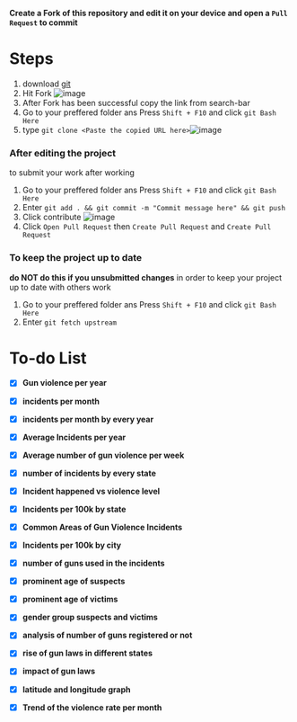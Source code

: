 **Create a Fork of this repository and edit it on your device and open a ``Pull Request`` to commit**

# Steps
1. download [git](https://git-scm.com/downloads) 
2. Hit Fork ![image](https://user-images.githubusercontent.com/94789127/152694286-785b5b5d-b314-4108-a457-8ff5c23ed775.png)
3. After Fork has been successful copy the link from search-bar
4. Go to your preffered folder ans Press ``Shift + F10`` and click ``git Bash Here``
5. type ``git clone <Paste the copied URL here>``![image](https://user-images.githubusercontent.com/94789127/152694666-59c5c23c-f074-4b23-9956-1221d0c6d734.png)


### **After editing the project**
to submit your work after working 
1. Go to your preffered folder ans Press ``Shift + F10`` and click ``git Bash Here``
2. Enter ``git add . && git commit -m "Commit message here" && git push``
3. Click contribute ![image](https://user-images.githubusercontent.com/94789127/152694787-95332898-2a77-4f2d-9f8e-e8957ed800d5.png)
4. Click ``Open Pull Request`` then ``Create Pull Request`` and ``Create Pull Request``

### **To keep the project up to date**
**do NOT do this if you unsubmitted changes**
in order to keep your project up to date with others work
1. Go to your preffered folder ans Press ``Shift + F10`` and click ``git Bash Here``
3. Enter ``git fetch upstream``

# To-do List

- [x] **Gun violence per year**

- [x] **incidents per month**

- [x] **incidents per month by every year**

- [x] **Average Incidents per year**

- [x] **Average number of gun violence per week**
 
- [x] **number of incidents by every state**

- [x] **Incident happened vs violence level**

- [x] **Incidents per 100k by state**

- [x] **Common Areas of Gun Violence Incidents**

- [x] **Incidents per 100k by city**

- [x] **number of guns used in the incidents**

- [x] **prominent age of suspects**

- [x] **prominent age of victims**

- [x] **gender group suspects and victims**

- [x] **analysis of number of guns registered or not**

- [x] **rise of gun laws in different states**

- [x] **impact of gun laws**

- [x] **latitude and longitude graph**

- [x] **Trend of the violence rate per month**

